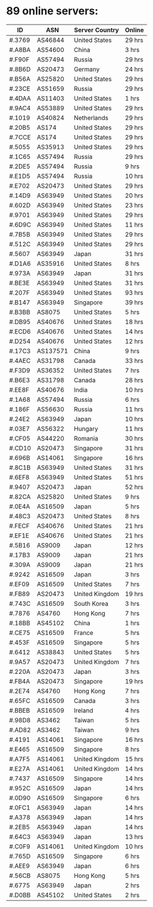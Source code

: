 # 89 online servers:

| ID | ASN | Server Country | Online |
| ------ | ------ | ------ | ------ |
| #.3769 | AS46844 | United States | 29 hrs |
| #.A8BA | AS54600 | China | 3 hrs |
| #.F90F | AS57494 | Russia | 29 hrs |
| #.8B6D | AS20473 | Germany | 24 hrs |
| #.B56A | AS25820 | United States | 29 hrs |
| #.23CE | AS51659 | Russia | 29 hrs |
| #.4DAA | AS11403 | United States | 1 hrs |
| #.9AC4 | AS53889 | United States | 29 hrs |
| #.1019 | AS40824 | Netherlands | 29 hrs |
| #.20B5 | AS174 | United States | 29 hrs |
| #.7CCE | AS174 | United States | 29 hrs |
| #.5055 | AS35913 | United States | 29 hrs |
| #.1C65 | AS57494 | Russia | 29 hrs |
| #.2DE5 | AS57494 | Russia | 9 hrs |
| #.E1D5 | AS57494 | Russia | 10 hrs |
| #.E702 | AS20473 | United States | 29 hrs |
| #.14D9 | AS63949 | United States | 20 hrs |
| #.602D | AS63949 | United States | 23 hrs |
| #.9701 | AS63949 | United States | 29 hrs |
| #.6D9C | AS63949 | United States | 11 hrs |
| #.7B5B | AS63949 | United States | 29 hrs |
| #.512C | AS63949 | United States | 29 hrs |
| #.5607 | AS63949 | Japan | 31 hrs |
| #.D1A6 | AS35916 | United States | 8 hrs |
| #.973A | AS63949 | Japan | 31 hrs |
| #.BE3E | AS63949 | United States | 31 hrs |
| #.207F | AS63949 | United States | 93 hrs |
| #.B147 | AS63949 | Singapore | 39 hrs |
| #.B3BB | AS8075 | United States | 5 hrs |
| #.DB95 | AS40676 | United States | 18 hrs |
| #.ECD6 | AS40676 | United States | 14 hrs |
| #.D254 | AS40676 | United States | 12 hrs |
| #.17C3 | AS137571 | China | 9 hrs |
| #.4AEC | AS31798 | Canada | 33 hrs |
| #.F3D9 | AS36352 | United States | 7 hrs |
| #.B6E3 | AS31798 | Canada | 28 hrs |
| #.EE8F | AS40676 | India | 10 hrs |
| #.1A68 | AS57494 | Russia | 6 hrs |
| #.186F | AS56630 | Russia | 11 hrs |
| #.24E2 | AS63949 | Japan | 10 hrs |
| #.03E7 | AS56322 | Hungary | 11 hrs |
| #.CF05 | AS44220 | Romania | 30 hrs |
| #.CD10 | AS20473 | Singapore | 31 hrs |
| #.696B | AS14061 | Singapore | 16 hrs |
| #.8C1B | AS63949 | United States | 31 hrs |
| #.6EF8 | AS63949 | United States | 51 hrs |
| #.9407 | AS20473 | Japan | 52 hrs |
| #.82CA | AS25820 | United States | 9 hrs |
| #.0E4A | AS16509 | Japan | 5 hrs |
| #.48C3 | AS20473 | United States | 8 hrs |
| #.FECF | AS40676 | United States | 21 hrs |
| #.EF1E | AS40676 | United States | 21 hrs |
| #.5B16 | AS9009 | Japan | 12 hrs |
| #.17B3 | AS9009 | Japan | 21 hrs |
| #.309A | AS9009 | Japan | 21 hrs |
| #.9242 | AS16509 | Japan | 3 hrs |
| #.EF09 | AS16509 | United States | 7 hrs |
| #.FB89 | AS20473 | United Kingdom | 19 hrs |
| #.743C | AS16509 | South Korea | 3 hrs |
| #.7876 | AS4760 | Hong Kong | 7 hrs |
| #.18BB | AS45102 | China | 1 hrs |
| #.CE75 | AS16509 | France | 5 hrs |
| #.453F | AS16509 | Singapore | 5 hrs |
| #.6412 | AS38843 | United States | 5 hrs |
| #.9A57 | AS20473 | United Kingdom | 7 hrs |
| #.220A | AS20473 | Japan | 3 hrs |
| #.FB4A | AS20473 | Singapore | 19 hrs |
| #.2E74 | AS4760 | Hong Kong | 7 hrs |
| #.65FC | AS16509 | Canada | 3 hrs |
| #.BBEB | AS16509 | Ireland | 4 hrs |
| #.98D8 | AS3462 | Taiwan | 5 hrs |
| #.AD82 | AS3462 | Taiwan | 9 hrs |
| #.4191 | AS14061 | Singapore | 16 hrs |
| #.E465 | AS16509 | Singapore | 8 hrs |
| #.A7F5 | AS14061 | United Kingdom | 15 hrs |
| #.E27A | AS14061 | United Kingdom | 14 hrs |
| #.7437 | AS16509 | Singapore | 14 hrs |
| #.952C | AS16509 | Japan | 14 hrs |
| #.0D90 | AS16509 | Singapore | 6 hrs |
| #.0FC1 | AS63949 | Japan | 14 hrs |
| #.A378 | AS63949 | Japan | 14 hrs |
| #.2EB5 | AS63949 | Japan | 14 hrs |
| #.64C3 | AS63949 | Japan | 13 hrs |
| #.C0F9 | AS14061 | United Kingdom | 10 hrs |
| #.765D | AS16509 | Singapore | 6 hrs |
| #.AEE9 | AS63949 | Japan | 6 hrs |
| #.56CB | AS8075 | Hong Kong | 5 hrs |
| #.6775 | AS63949 | Japan | 2 hrs |
| #.D0BB | AS45102 | United States | 2 hrs |

